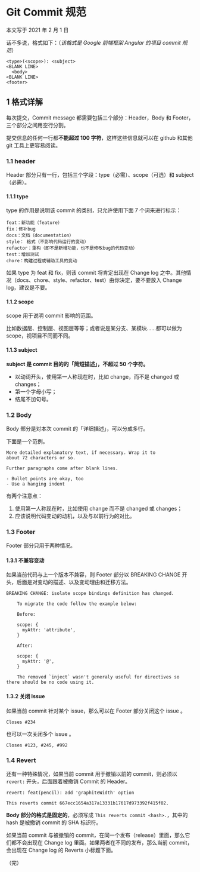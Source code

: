 # Git Commit 规范

本文写于 2021 年 2 月 1 日

话不多说，格式如下：（_该格式是 Google 前端框架 Angular 的项目 commit 规范_）

```
<type>(<scope>): <subject>
<BLANK LINE>
  <body>
<BLANK LINE>
<footer>
```

## 1 格式详解

每次提交，Commit message 都需要包括三个部分：Header，Body 和 Footer，三个部分之间用空行分割。

提交信息的任何一行都**不能超过 100 字符**，这样这些信息就可以在 github 和其他 git 工具上更容易阅读。

### 1.1 header

Header 部分只有一行，包括三个字段：type（必需）、scope（可选）和 subject（必需）。

#### 1.1.1 type

type 的作用是说明该 commit 的类别，只允许使用下面 7 个词来进行标示：

```
feat：新功能（feature）
fix：修补bug
docs：文档（documentation）
style： 格式（不影响代码运行的变动）
refactor：重构（即不是新增功能，也不是修改bug的代码变动）
test：增加测试
chore：构建过程或辅助工具的变动
```

如果 type 为 feat 和 fix，则该 commit 将肯定出现在 Change log 之中。其他情况（docs、chore、style、refactor、test）由你决定，要不要放入 Change log，建议是不要。

#### 1.1.2 scope

scope 用于说明 commit 影响的范围。

比如数据层、控制层、视图层等等；或者说是某分支、某模块……都可以做为 scope，视项目不同而不同。

#### 1.1.3 subject

**subject 是 commit 目的的「简短描述」，不超过 50 个字符。**

- 以动词开头，使用第一人称现在时，比如 change，而不是 changed 或 changes；
- 第一个字母小写；
- 结尾不加句号。

### 1.2 Body

Body 部分是对本次 commit 的「详细描述」，可以分成多行。

下面是一个范例。

```
More detailed explanatory text, if necessary. Wrap it to
about 72 characters or so.

Further paragraphs come after blank lines.

- Bullet points are okay, too
- Use a hanging indent
```

有两个注意点：

1. 使用第一人称现在时，比如使用 change 而不是 changed 或 changes；
2. 应该说明代码变动的动机，以及与以前行为的对比。

### 1.3 Footer

Footer 部分只用于两种情况。

#### 1.3.1 不兼容变动

如果当前代码与上一个版本不兼容，则 Footer 部分以 BREAKING CHANGE 开头，后面是对变动的描述、以及变动理由和迁移方法。

```
BREAKING CHANGE: isolate scope bindings definition has changed.

    To migrate the code follow the example below:

    Before:

    scope: {
      myAttr: 'attribute',
    }

    After:

    scope: {
      myAttr: '@',
    }

    The removed `inject` wasn't generaly useful for directives so there should be no code using it.
```

#### 1.3.2 关闭 Issue

如果当前 commit 针对某个 issue，那么可以在 Footer 部分关闭这个 issue 。

```
Closes #234
```

也可以一次关闭多个 issue 。

```
Closes #123, #245, #992
```

### 1.4 Revert

还有一种特殊情况，如果当前 commit 用于撤销以前的 commit，则必须以 `revert:` 开头，后面跟着被撤销 Commit 的 Header。

```
revert: feat(pencil): add 'graphiteWidth' option

This reverts commit 667ecc1654a317a13331b17617d973392f415f02.
```

**Body 部分的格式是固定的**，必须写成 `This reverts commit <hash>.`，其中的 hash 是被撤销 commit 的 SHA 标识符。

如果当前 commit 与被撤销的 commit，在同一个发布（release）里面，那么它们都不会出现在 Change log 里面。如果两者在不同的发布，那么当前 commit，会出现在 Change log 的 Reverts 小标题下面。

（完）
